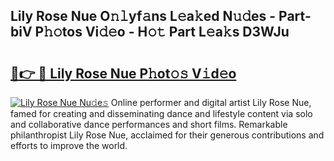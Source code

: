 ## Lily Rose Nue O𝚗𝚕yf𝚊ns L𝚎a𝚔ed N𝚞𝚍es - Part-biV P𝚑𝚘tos Vi𝚍𝚎o - H𝚘𝚝 Part L𝚎a𝚔s D3WJu

# <h2><a href="http://kf8g07.oniu.top/?m=Lily+Rose+Nue">🔗👉 🔴 Lily Rose Nue P𝚑ot𝚘𝚜 V𝚒d𝚎o</a></h2>

[![Lily Rose Nue Nu𝚍e𝚜](https://i.imgur.com/0qMVB7G.gif)](http://kf8g07.oniu.top/?m=Lily+Rose+Nue)
Online performer and digital artist Lily Rose Nue, famed for creating and disseminating dance and lifestyle content via solo and collaborative dance performances and short films. Remarkable philanthropist Lily Rose Nue, acclaimed for their generous contributions and efforts to improve the world.  
